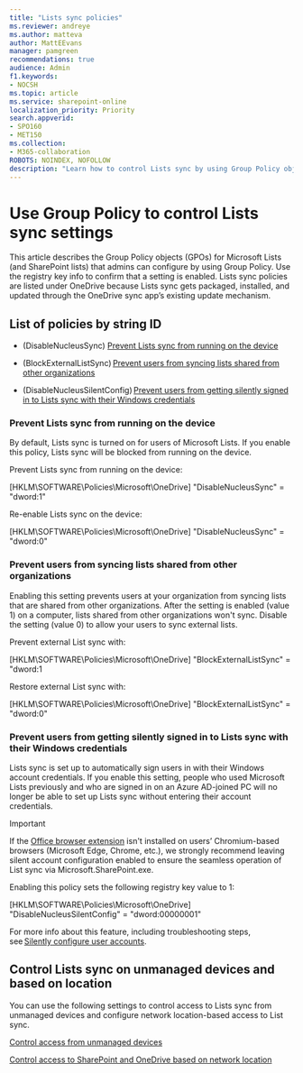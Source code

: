 ```yaml
---
title: "Lists sync policies"
ms.reviewer: andreye
ms.author: matteva
author: MattEEvans
manager: pamgreen
recommendations: true
audience: Admin
f1.keywords:
- NOCSH
ms.topic: article
ms.service: sharepoint-online
localization_priority: Priority
search.appverid:
- SPO160
- MET150
ms.collection:  
- M365-collaboration
ROBOTS: NOINDEX, NOFOLLOW
description: "Learn how to control Lists sync by using Group Policy objects (GPOs)."
---
```

# Use Group Policy to control Lists sync settings

This article describes the Group Policy objects (GPOs) for Microsoft Lists (and SharePoint lists) that admins can configure by using Group Policy. Use the registry key info to confirm that a setting is enabled. Lists sync policies are listed under OneDrive because Lists sync gets packaged, installed, and updated through the OneDrive sync app’s existing update mechanism.

## List of policies by string ID

- (DisableNucleusSync) [Prevent Lists sync from running on the device](lists-sync-policies.md#prevent-lists-sync-from-running-on-the-device)

- (BlockExternalListSync) [Prevent users from syncing lists shared from other organizations](lists-sync-policies.md#prevent-users-from-syncing-lists-shared-from-other-organizations)

- (DisableNucleusSilentConfig) [Prevent users from getting silently signed in to Lists sync with their Windows credentials](lists-sync-policies.md#prevent-users-from-getting-silently-signed-in-to-lists-sync-with-their-windows-credentials)

### Prevent Lists sync from running on the device

By default, Lists sync is turned on for users of Microsoft Lists. If you enable this policy, Lists sync will be blocked from running on the device.

Prevent Lists sync from running on the device:

[HKLM\SOFTWARE\Policies\Microsoft\OneDrive] "DisableNucleusSync" = "dword:1"

Re-enable Lists sync on the device:

[HKLM\SOFTWARE\Policies\Microsoft\OneDrive] "DisableNucleusSync" = "dword:0"

### Prevent users from syncing lists shared from other organizations

Enabling this setting prevents users at your organization from syncing lists that are shared from other organizations. After the setting is enabled (value 1) on a computer, lists shared from other organizations won't sync. Disable the setting (value 0) to allow your users to sync external lists.

Prevent external List sync with:

[HKLM\SOFTWARE\Policies\Microsoft\OneDrive] "BlockExternalListSync" = "dword:1

Restore external List sync with:

[HKLM\SOFTWARE\Policies\Microsoft\OneDrive] "BlockExternalListSync" = "dword:0"

### Prevent users from getting silently signed in to Lists sync with their Windows credentials

Lists sync is set up to automatically sign users in with their Windows account credentials. If you enable this setting, people who used Microsoft Lists previously and who are signed in on an Azure AD-joined PC will no longer be able to set up Lists sync without entering their account credentials.  

> [!IMPORTANT]
> If the [Office browser extension](https://microsoftedge.microsoft.com/addons/detail/office/gggmmkjegpiggikcnhidnjjhmicpibll?source=sfw) isn't installed on users’ Chromium-based browsers (Microsoft Edge, Chrome, etc.), we strongly recommend leaving silent account configuration enabled to ensure the seamless operation of List sync via Microsoft.SharePoint.exe.  

Enabling this policy sets the following registry key value to 1:

[HKLM\SOFTWARE\Policies\Microsoft\OneDrive] "DisableNucleusSilentConfig" = "dword:00000001"

For more info about this feature, including troubleshooting steps, see [Silently configure user accounts](/onedrive/use-silent-account-configuration).

## Control Lists sync on unmanaged devices and based on location  

You can use the following settings to control access to Lists sync from unmanaged devices and configure network location-based access to List sync.

[Control access from unmanaged devices](control-access-from-unmanaged-devices.md)

[Control access to SharePoint and OneDrive based on network location](control-access-based-on-network-location.md)
